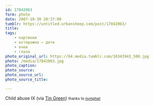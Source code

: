 ```yaml
---
id: 17842063
form: photo
date: 2007-10-30 20:37:00
tumblr: https://untitled.urbansheep.com/post/17842063/
title:
tags:
    - картинки
    - осторожно — дети
    - очки
    - глаза
photo_original_url: https://64.media.tumblr.com/16343943_500.jpg
photo: /media/17842063.jpg
photo_caption: 
photo_source:
photo_source_url:
photo_source_title:

---
```


<p>Child abuse IX (via <a href="http://flickr.com/photos/tingreen">Tin Green</a>) <small>thanks to <a href="http://c.tumblr.com/post/16373240">nymphet</a></small></p>
